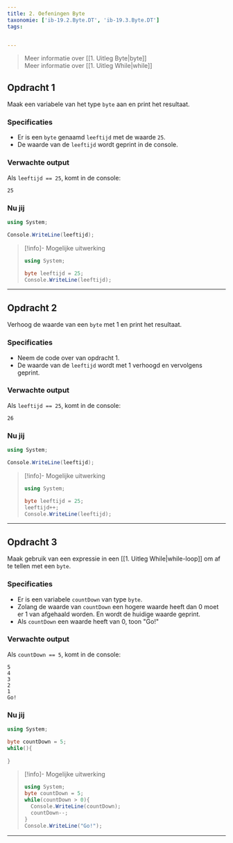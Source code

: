```yaml
---
title: 2. Oefeningen Byte
taxonomie: ['ib-19.2.Byte.DT', 'ib-19.3.Byte.DT']
tags:


---
```


> Meer informatie over [[1. Uitleg Byte|byte]] \
> Meer informatie over [[1. Uitleg While|while]]

## Opdracht 1
Maak een variabele van het type `byte` aan en print het resultaat.

### Specificaties
- Er is een `byte` genaamd `leeftijd` met de waarde `25`.
- De waarde van de `leeftijd` wordt geprint in de console.

### Verwachte output
Als `leeftijd == 25`, komt in de console:
```
25
```

### Nu jij
``` csharp runner
using System;

Console.WriteLine(leeftijd);
``` 

> [!info]- Mogelijke uitwerking
> ``` csharp
> using System;
>
> byte leeftijd = 25;
> Console.WriteLine(leeftijd);
> ```

---

## Opdracht 2
Verhoog de waarde van een `byte` met 1 en print het resultaat.

### Specificaties
- Neem de code over van opdracht 1.
- De waarde van de `leeftijd` wordt met 1 verhoogd en vervolgens geprint.

### Verwachte output
Als `leeftijd == 25`, komt in de console:
```
26
```

### Nu jij
``` csharp runner
using System;

Console.WriteLine(leeftijd);
``` 

> [!info]- Mogelijke uitwerking
> ``` csharp
> using System;
>
> byte leeftijd = 25;
> leeftijd++;
> Console.WriteLine(leeftijd);
> ```

---

## Opdracht 3
Maak gebruik van een expressie in een [[1. Uitleg While|while-loop]] om af te tellen met een `byte`. 

### Specificaties
- Er is een variabele `countDown` van type `byte`.
- Zolang de waarde van `countDown` een hogere waarde heeft dan 0 moet er 1 van afgehaald worden. En wordt de huidige waarde geprint.
- Als `countDown` een waarde heeft van 0, toon "Go!"

### Verwachte output
Als `countDown == 5`, komt in de console:
```
5
4
3
2
1
Go!
```

### Nu jij
``` csharp runner
using System;

byte countDown = 5;
while(){
	
}
``` 

> [!info]- Mogelijke uitwerking
> ``` csharp
> using System;  
> byte countDown = 5;  
> while(countDown > 0){  
>   Console.WriteLine(countDown);  
>   countDown--;
> }  
> Console.WriteLine("Go!");
> ```

---
